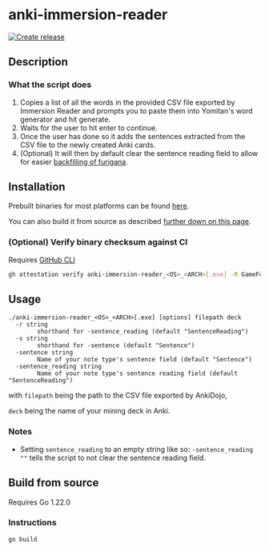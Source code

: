 # anki-immersion-reader

[![Create release](https://github.com/GameFuzzy/anki-immersion-reader/actions/workflows/go.yml/badge.svg)](https://github.com/GameFuzzy/anki-immersion-reader/actions/workflows/go.yml)

## Description

### What the script does

1. Copies a list of all the words in the provided CSV file exported by Immersion Reader and prompts you to paste them into Yomitan's word generator and hit generate.
2. Waits for the user to hit enter to continue.
3. Once the user has done so it adds the sentences extracted from the CSV file to the newly created Anki cards.
4. (Optional) It will then by default clear the sentence reading field to allow for easier [backfilling of furigana](https://arbyste.github.io/jp-mining-note-prerelease/faq/#how-do-i-bulk-generate-furigana-and-pitch-accents).

## Installation

Prebuilt binaries for most platforms can be found [here](https://github.com/GameFuzzy/anki-immersion-reader/releases/latest).

You can also build it from source as described [further down on this page](#build-from-source).

### (Optional) Verify binary checksum against CI

Requires [GitHub CLI](https://cli.github.com)

```sh
gh attestation verify anki-immersion-reader_<OS>_<ARCH>[.exe] -R GameFuzzy/anki-immersion-reader
```

## Usage

```text
./anki-immersion-reader_<OS>_<ARCH>[.exe] [options] filepath deck
  -r string
        shorthand for -sentence_reading (default "SentenceReading")
  -s string
        shorthand for -sentence (default "Sentence")
  -sentence string
        Name of your note type's sentence field (default "Sentence")
  -sentence_reading string
        Name of your note type's sentence reading field (default "SentenceReading")
```

with `filepath` being the path to the CSV file exported by AnkiDojo,

`deck` being the name of your mining deck in Anki.

### Notes

- Setting `sentence_reading` to an empty string like so: `-sentence_reading ""` tells the script to not clear the sentence reading field.

## Build from source

Requires Go 1.22.0

### Instructions

```sh
go build
```
